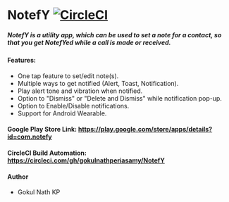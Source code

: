 # NotefY [![CircleCI](https://circleci.com/gh/gokulnathperiasamy/NotefY-Android/tree/master.svg?style=shield)](https://circleci.com/gh/gokulnathperiasamy/NotefY-Android/tree/master)

##### NotefY is a utility app, which can be used to set a note for a contact, so that you get NotefYed while a call is made or received.

#### Features:

- One tap feature to set/edit note(s).
- Multiple ways to get notified (Alert, Toast, Notification).
- Play alert tone and vibration when notified.
- Option to "Dismiss" or "Delete and Dismiss" while notification pop-up.
- Option to Enable/Disable notifications.
- Support for Android Wearable.

#### Google Play Store Link: https://play.google.com/store/apps/details?id=com.notefy

#### CircleCI Build Automation: https://circleci.com/gh/gokulnathperiasamy/NotefY

#### Author

- Gokul Nath KP
